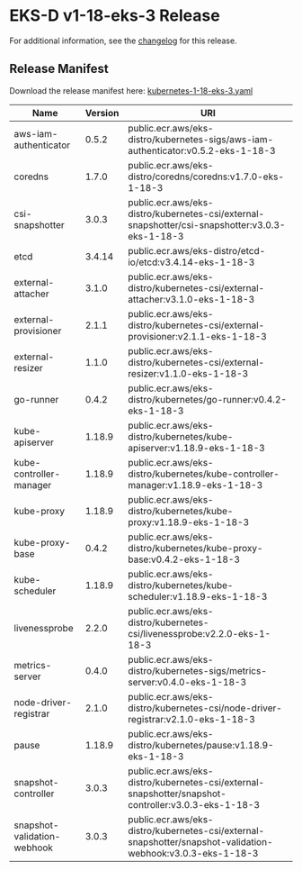 # EKS-D v1-18-eks-3 Release

For additional information, see the [changelog](CHANGELOG-v1-18-eks-3.md) for this release.

## Release Manifest
Download the release manifest here: [kubernetes-1-18-eks-3.yaml](https://distro.eks.amazonaws.com/kubernetes-1-18/kubernetes-1-18-eks-3.yaml)

| Name | Version | URI |
|------|---------|-----|
| aws-iam-authenticator | 0.5.2 | public.ecr.aws/eks-distro/kubernetes-sigs/aws-iam-authenticator:v0.5.2-eks-1-18-3 |
| coredns | 1.7.0 | public.ecr.aws/eks-distro/coredns/coredns:v1.7.0-eks-1-18-3 |
| csi-snapshotter | 3.0.3 | public.ecr.aws/eks-distro/kubernetes-csi/external-snapshotter/csi-snapshotter:v3.0.3-eks-1-18-3 |
| etcd | 3.4.14 | public.ecr.aws/eks-distro/etcd-io/etcd:v3.4.14-eks-1-18-3 |
| external-attacher | 3.1.0 | public.ecr.aws/eks-distro/kubernetes-csi/external-attacher:v3.1.0-eks-1-18-3 |
| external-provisioner | 2.1.1 | public.ecr.aws/eks-distro/kubernetes-csi/external-provisioner:v2.1.1-eks-1-18-3 |
| external-resizer | 1.1.0 | public.ecr.aws/eks-distro/kubernetes-csi/external-resizer:v1.1.0-eks-1-18-3 |
| go-runner | 0.4.2 | public.ecr.aws/eks-distro/kubernetes/go-runner:v0.4.2-eks-1-18-3 |
| kube-apiserver | 1.18.9 | public.ecr.aws/eks-distro/kubernetes/kube-apiserver:v1.18.9-eks-1-18-3 |
| kube-controller-manager | 1.18.9 | public.ecr.aws/eks-distro/kubernetes/kube-controller-manager:v1.18.9-eks-1-18-3 |
| kube-proxy | 1.18.9 | public.ecr.aws/eks-distro/kubernetes/kube-proxy:v1.18.9-eks-1-18-3 |
| kube-proxy-base | 0.4.2 | public.ecr.aws/eks-distro/kubernetes/kube-proxy-base:v0.4.2-eks-1-18-3 |
| kube-scheduler | 1.18.9 | public.ecr.aws/eks-distro/kubernetes/kube-scheduler:v1.18.9-eks-1-18-3 |
| livenessprobe | 2.2.0 | public.ecr.aws/eks-distro/kubernetes-csi/livenessprobe:v2.2.0-eks-1-18-3 |
| metrics-server | 0.4.0 | public.ecr.aws/eks-distro/kubernetes-sigs/metrics-server:v0.4.0-eks-1-18-3 |
| node-driver-registrar | 2.1.0 | public.ecr.aws/eks-distro/kubernetes-csi/node-driver-registrar:v2.1.0-eks-1-18-3 |
| pause | 1.18.9 | public.ecr.aws/eks-distro/kubernetes/pause:v1.18.9-eks-1-18-3 |
| snapshot-controller | 3.0.3 | public.ecr.aws/eks-distro/kubernetes-csi/external-snapshotter/snapshot-controller:v3.0.3-eks-1-18-3 |
| snapshot-validation-webhook | 3.0.3 | public.ecr.aws/eks-distro/kubernetes-csi/external-snapshotter/snapshot-validation-webhook:v3.0.3-eks-1-18-3 |
